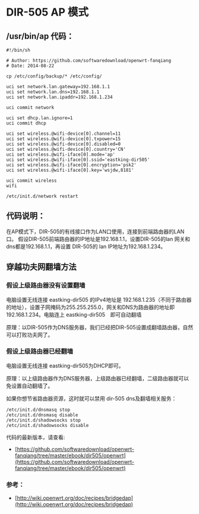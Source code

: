 # DIR-505 AP 模式

## /usr/bin/ap 代码：

	#!/bin/sh
	
	# Author: https://github.com/softwaredownload/openwrt-fanqiang
	# Date: 2014-08-22
	
	cp /etc/config/backup/* /etc/config/
	
	uci set network.lan.gateway=192.168.1.1
	uci set network.lan.dns=192.168.1.1
	uci set network.lan.ipaddr=192.168.1.234
	
	uci commit network
	
	uci set dhcp.lan.ignore=1
	uci commit dhcp
	
	uci set wireless.@wifi-device[0].channel=11
	uci set wireless.@wifi-device[0].txpower=15
	uci set wireless.@wifi-device[0].disabled=0
	uci set wireless.@wifi-device[0].country='CN'
	uci set wireless.@wifi-iface[0].mode='ap'
	uci set wireless.@wifi-iface[0].ssid='eastking-dir505'
	uci set wireless.@wifi-iface[0].encryption='psk2'
	uci set wireless.@wifi-iface[0].key='wsjdw,8181'
	
	uci commit wireless
	wifi
	
	/etc/init.d/network restart

## 代码说明：

在AP模式下，DIR-505的有线接口作为LAN口使用，连接到前端路由器的LAN口。
假设DIR-505前端路由器的IP地址是192.168.1.1，设置DIR-505的lan 网关和dns都是192.168.1.1，再设置 DIR-505的 lan IP地址为192.168.1.234。


## 穿越功夫网翻墙方法

### 假设上级路由器没有设置翻墙
电脑设置无线连接 eastking-dir505 的IPv4地址是 192.168.1.235（不同于路由器的地址），设置子网掩码为255.255.255.0，网关和DNS为路由器的地址即192.168.1.234。电脑连上 eastking-dir505　即可自动翻墙

原理：以DIR-505作为DNS服务器，我们已经把DIR-505设置成翻墙路由器，自然可以打败功夫网了。

### 假设上级路由器已经翻墙

电脑设置无线连接 eastking-dir505为DHCP即可。

原理：以上级路由器作为DNS服务器，上级路由器已经翻墙，二级路由器就可以免设置自动翻墙了。

如果你想节省路由器资源，这时就可以禁用 dir-505 dns及翻墙相关服务：

	/etc/init.d/dnsmasq stop
	/etc/init.d/dnsmasq disable
	/etc/init.d/shadowsocks stop
	/etc/init.d/shadowsocks disable

代码的最新版本，请查看:　
* [https://github.com/softwaredownload/openwrt-fanqiang/tree/master/ebook/dir505/openwrt](https://github.com/softwaredownload/openwrt-fanqiang/tree/master/ebook/dir505/openwrt)


### 参考：
* [http://wiki.openwrt.org/doc/recipes/bridgedap](http://wiki.openwrt.org/doc/recipes/bridgedap)

